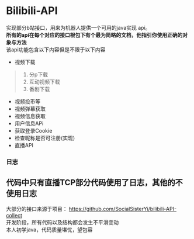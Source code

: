# Bilibili-API 
实现部分b站接口，用来为机器人提供一个可用的java实现 api。  
**所有的api在每个对应的接口根包下有个最为简略的文档，他指引你使用正确的对象与方法**  
该api功能包含以下内容但是不限于以下内容
* 视频下载
> 1. 分p下载  
> 2. 互动视频下载
> 3. 番剧下载
* 视频投币等
* 视频弹幕获取
* 视频信息获取
* 用户信息APi
* 获取登录Cookie
* 检查昵称是否可注册(实现)
* 直播API

### 日志
代码中只有直播TCP部分代码使用了日志，其他的不使用日志
----
大部分的接口来源于项目： https://github.com/SocialSisterYi/bilibili-API-collect  
开发阶段，所有代码以及结构都会发生不平滑变动  
本人初学java，代码质量堪忧，望包容  
